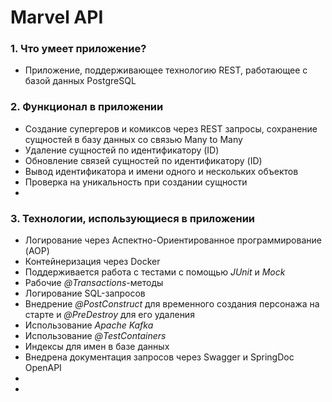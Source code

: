 # Marvel API
### 1. Что умеет приложение?
- Приложение, поддерживающее технологию REST, работающее с базой данных PostgreSQL 
### 2. Функционал в приложении
- Создание супергеров и комиксов через REST запросы, сохранение сущностей в базу данных со связью Many to Many
- Удаление сущностей по идентификатору (ID)
- Обновление связей сущностей по идентификатору (ID)
- Вывод идентификатора и имени одного и нескольких объектов
- Проверка на уникальность при создании сущности
- 
### 3. Технологии, использующиеся в приложении
- Логирование через Аспектно-Ориентированное программирование (AOP)
- Контейнеризация через Docker
- Поддерживается работа с тестами с помощью *JUnit* и *Mock*
- Рабочие *@Transactions*-методы
- Логирование SQL-запросов
- Внедрение *@PostConstruct* для временного создания персонажа на старте и *@PreDestroy* для его удаления
- Использование *Apache Kafka*
- Использование *@TestContainers*
- Индексы для имен в базе данных
- Внедрена документация запросов через Swagger и SpringDoc OpenAPI
- 
- 


